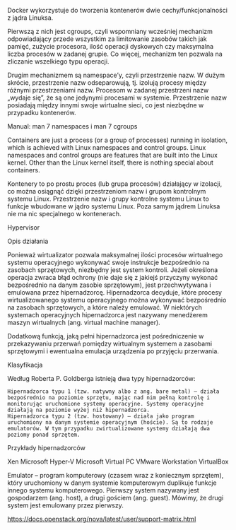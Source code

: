 Docker wykorzystuje do tworzenia kontenerów dwie cechy/funkcjonalności z jądra Linuksa. 

Pierwszą z nich jest cgroups, 
czyli wspomniany wcześniej mechanizm odpowiadający przede wszystkim za limitowanie zasobów takich jak pamięć, zużycie procesora, 
ilość operacji dyskowych czy maksymalna liczba procesów w zadanej grupie. Co więcej, mechanizm ten pozwala na zliczanie wszelkiego typu operacji.

Drugim mechanizmem są namespace’y, 
czyli przestrzenie nazw. W dużym skrócie, przestrzenie nazw odseparowują, tj. izolują procesy między różnymi przestrzeniami nazw. 
Procesom w zadanej przestrzeni nazw „wydaje się”, że są one jedynymi procesami w systemie. Przestrzenie nazw posiadają między innymi 
swoje wirtualne sieci, co jest niezbędne w przypadku kontenerów.

Manual:
man 7 namespaces i 
man 7 cgroups 

Containers are just a process (or a group of processes) running in isolation, which is achieved with Linux namespaces and control groups. 
Linux namespaces and control groups are features that are built into the Linux kernel. Other than the Linux kernel itself, there is nothing special about containers.

Kontenery to po prostu proces (lub grupa procesów) działający w izolacji, co można osiągnąć dzięki przestrzeniom nazw i grupom kontrolnym systemu Linux.
Przestrzenie nazw i grupy kontrolne systemu Linux to funkcje wbudowane w jądro systemu Linux. Poza samym jądrem Linuksa nie ma nic specjalnego w kontenerach.






Hypervisor

Opis działania

Ponieważ wirtualizator pozwala maksymalnej ilości procesów wirtualnego systemu operacyjnego wykonywać swoje instrukcje bezpośrednio na zasobach sprzętowych, niezbędny jest system kontroli. Jeżeli określona operacja zwraca błąd ochrony (nie daje się z jakiejś przyczyny wykonać bezpośrednio na danym zasobie sprzętowym), jest przechwytywana i emulowana przez hipernadzorcę. Hipernadzorca decyduje, które procesy wirtualizowanego systemu operacyjnego można wykonywać bezpośrednio na zasobach sprzętowych, a które należy emulować. W niektórych systemach operacyjnych hipernadzorca jest nazywany menedżerem maszyn wirtualnych (ang. virtual machine manager).

Dodatkową funkcją, jaką pełni hipernadzorca jest pośredniczenie w przekazywaniu przerwań pomiędzy wirtualnym systemem a zasobami sprzętowymi i ewentualna emulacja urządzenia po przyjęciu przerwania.

Klasyfikacja

Według Roberta P. Goldberga istnieją dwa typy hipernadzorców:

    Hipernadzorca typu 1 (tzw. natywny albo z ang. bare metal) – działa bezpośrednio na poziomie sprzętu, mając nad nim pełną kontrolę i monitorując uruchomione systemy operacyjne. Systemy operacyjne działają na poziomie wyżej niż hipernadzorca.
    Hipernadzorca typu 2 (tzw. hostowany) – działa jako program uruchomiony na danym systemie operacyjnym (hoście). Są to rodzaje emulatorów. W tym przypadku zwirtualizowane systemy działają dwa poziomy ponad sprzętem.

Przykłady hipernadzorców

Xen
Microsoft Hyper-V
Microsoft Virtual PC
VMware Workstation
VirtualBox

Emulator – program komputerowy (czasem wraz z koniecznym sprzętem), który uruchomiony w danym systemie komputerowym duplikuje funkcje innego systemu komputerowego. Pierwszy system nazywany jest gospodarzem (ang. host), a drugi gościem (ang. guest). Mówimy, że drugi system jest emulowany przez pierwszy.


https://docs.openstack.org/nova/latest/user/support-matrix.html
